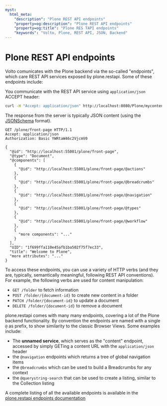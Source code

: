 ```yaml
---
myst:
  html_meta:
    "description": "Plone REST API endpoints"
    "property=og:description": "Plone REST API endpoints"
    "property=og:title": "Plone RES TAPI endpoints"
    "keywords": "Volto, Plone, REST API, JSON, Backend"
---
```


# Plone REST API endpoints

Volto comunicates with the Plone backend via the so-called "endpoints", which
care REST API services exposed by plone.restapi. Some of these endpoints include:

You communicate with the REST API service using `application/json` ACCEPT header:

```bash
curl -H "Accept: application/json" http://localhost:8080/Plone/mycontent
```

The response from the server is typically JSON content (using the
[JSONSchema][1] format).

```
GET /plone/front-page HTTP/1.1
Accept: application/json
Authorization: Basic YWRtaW46c2VjcmV0

{
  "@id": "http://localhost:55001/plone/front-page",
  "@type": "Document",
  "@components": [
    {
      "@id": "http://localhost:55001/plone/front-page/@actions"
    },
    {
      "@id": "http://localhost:55001/plone/front-page/@breadcrumbs"
    },
    {
      "@id": "http://localhost:55001/plone/front-page/@navigation"
    },
    {
      "@id": "http://localhost:55001/plone/front-page/@types"
    },
    {
      "@id": "http://localhost:55001/plone/front-page/@workflow"
    },
    {
      "more components": "..."
    }
  ],
  "UID": "1f699ffa110e45afb1ba502f75f7ec33",
  "title": "Welcome to Plone",
  "more attributes": "..."
}
```

To access these endpoints, you can use a variety of HTTP verbs (and they are,
typically, semantically meaningful, following REST API conventions). For example,
the following verbs are used for content manipulation:

- `GET /folder` to fetch information
- `POST /folder/{document-id}` to create new content in a folder
- `PATCH /folder/{document-id}` to update a document
- `DELETE /folder/{document-id}` to remove a document

plone.restapi comes with many many endpoints, covering a lot of the Plone
backend functionality. By convention the endpoints are named with a single `@`
as prefix, to show similarity to the classic Browser Views. Some examples include:

- The **unnamed service**, which serves as the "content" endpoint, accessed by simply
  GETing a content URL with the `application/json` header
- the `@navigation` endpoints which returns a tree of global navigation items
- the `@breadcrumbs` which can be used to build a Breadcrumbs for any context
- the `@querystring-search` that can be used to create a listing, similar to
  the Collection listing

A complete listing of all the available endpoints is available in the
[plone.restapi endpoints documentation][2]

[1]: https://json-schema.org/
[2]: https://plonerestapi.readthedocs.io/en/latest/endpoints/
